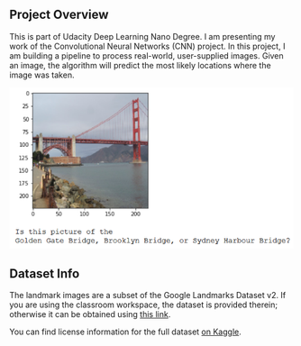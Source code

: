## Project Overview

This is part of Udacity Deep Learning Nano Degree. I am presenting my work of the Convolutional Neural Networks (CNN) project.
In this project, I am building a pipeline to process real-world, user-supplied images.
Given an image, the algorithm will predict the most likely locations where the image was taken.

![Sample Output](landmark_project/images/sample_landmark_output.png)


## Dataset Info

The landmark images are a subset of the Google Landmarks Dataset v2. If you are using the
classroom workspace, the dataset is provided therein; otherwise it can be obtained using
[this link](https://udacity-dlnfd.s3-us-west-1.amazonaws.com/datasets/landmark_images.zip).

You can find license information for the full dataset [on Kaggle](https://www.kaggle.com/google/google-landmarks-dataset).
